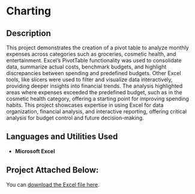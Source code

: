 <h1>Charting</h1>

<h2>Description</h2>
This project demonstrates the creation of a pivot table to analyze monthly expenses across categories such as groceries, cosmetic health, and entertainment. Excel’s PivotTable functionality was used to consolidate data, summarize actual costs, benchmark budgets, and highlight discrepancies between spending and predefined budgets. Other Excel tools, like slicers were used to filter and visualize data interactively, providing deeper insights into financial trends. The analysis highlighted areas where expenses exceeded the predefined budget, such as in the cosmetic health category, offering a starting point for improving spending habits. This project showcases expertise in using Excel for data organization, financial analysis, and interactive reporting, offering critical analysis for budget control and future decision-making.
<br />


<h2>Languages and Utilities Used</h2>

- <b>Microsoft Excel</b>

<h2>Project Attached Below:</h2>

You can [download the Excel file here](Kayla%20WALKER%20Pivot-Table.xlsx).
